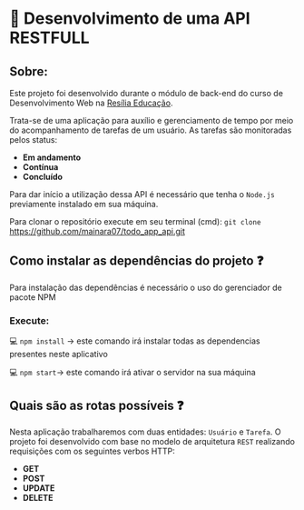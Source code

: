 
# :rocket: Desenvolvimento de uma API RESTFULL
## Sobre: 
Este projeto foi desenvolvido durante o módulo de back-end do curso de Desenvolvimento Web na [Resília Educação](https://www.resilia.work). 

Trata-se de uma aplicação para auxílio e gerenciamento de tempo por meio do acompanhamento de tarefas de um usuário. As tarefas são monitoradas pelos status:
<strong>
*  Em andamento 
*  Contínua 
*  Concluído 
</strong>

Para dar início a utilização dessa API é necessário que tenha o `Node.js` previamente instalado em sua máquina. 

Para clonar o repositório execute em seu terminal (cmd):
`git clone` https://github.com/mainara07/todo_app_api.git

## Como instalar as dependências do projeto :question:
Para instalação das dependências é necessário o uso do gerenciador de pacote NPM

### Execute: 

 💻 `npm install` -> este comando irá instalar todas as dependencias presentes neste aplicativo

 💻  `npm start`-> este comando irá ativar o servidor na sua máquina

## Quais são as rotas possíveis :question:

Nesta aplicação trabalharemos com duas entidades: `Usuário` e `Tarefa`.
O projeto foi desenvolvido com base no modelo de arquitetura `REST` realizando requisições com os seguintes verbos HTTP: 

* **GET**
* **POST**
* **UPDATE** 
* **DELETE**

